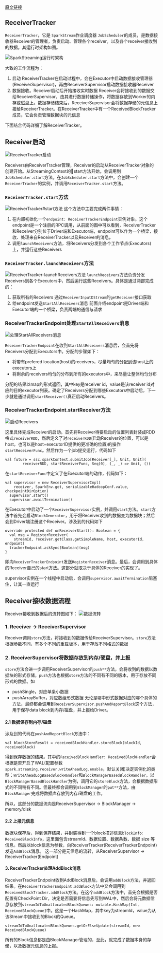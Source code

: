 [原文链接](https://www.jianshu.com/p/3195fb3c4191)

## ReceiverTracker
`ReceiverTracker`，它是 `SparkStream`作业调度器 `JobScheduler`的成员，是数据接收器Receiver的管理者，负责启动、管理各个receiver，以及各个receiver接收到的数据。其运行时架构如图。

![SparkStreaming运行时架构](/images/2019/03/sparkstreaming运行架构.png)

大致的工作流程为：
1. 启动
  ReceiverTracker在启动过程中，会在Executor中启动数据接收管理器(ReceiverSupervisor)，再由ReceiverSupervisor启动数据接收器Receiver
2. 数据接收。Receiver启动后开始接收实时数据
  Receiver会将接收到的数据交给ReceiverSupervisor，由其进行数据转储操作，将数据存放到Worker的内存或磁盘上。数据存储结束后，ReceiverSupervisor会将数据存储的元信息上报给ReceiverTracker。在ReceiverTracker中有一个ReceivedBlockTracker成员，它会负责管理数据块的元信息

下面结合代码详细了解ReceiverTracker。

## Receiver启动
![ReceiverTracker启动](/images/2019/03/receivertracker启动.png)

Receivers由ReceiverTracker管理，Receiver的启动从ReceiverTracker对象的创建开始。从StreamingContext的start方法开始，会调用到`JobScheduler.start`方法。在`JobScheduler.start`方法中，会创建一个`ReceiverTracker`的实例，并调用`ReceiverTracker.start`方法。

### `ReceiverTracker.start`方法
![ReceiverTracker#start方法](/images/2019/03/receivertracker-start方法.png)
这个方法中主要完成两件事情：
1. 在内部初始化一个`endpoint: ReceiverTrackerEndpoint`实例对象。这个endpoint是一个注册的RPC调用，从前面的图中可以看到，ReceiverTracker和Receiver分别位于Driver端和Executor端，endpoint可以作为一个桥梁，接收、处理来自ReceiverTracker以及Receiver的消息。
2. 调用`launchReceivers`方法，将Receivers分发到各个工作节点(Executors)上，并运行这些Receivers

### `ReceiverTracker.launchReceivers`方法
![ReceiverTracker-launchReceivers方法](/images/2019/03/receivertracker-launchreceivers方法.png)
`launchReceivers`方法负责分发Receivers到各个Executors中，然后运行这些Receivers。具体是通过两部完成的：
1. 获取所有的Receivers
  通过`ReceiverInputDStream`的`getReceiver`接口获取
2. 给endpoint发送`StartAllReceivers`消息
  前面介绍endpoint是Driver端和Executor端的一个桥梁，负责两端的通信与请求

### ReceiverTrackerEndpoint处理`StartAllReceivers`消息
![处理StartAllReceivers消息](images/2019/03/处理startallreceivers消息.png)

`ReceiverTrackerEndpoint`在收到`StartAllReceivers`消息后，会首先将Receivers分配到Executors中。分配的步骤如下：
- 将带有prefered location(host)的receivers，尽量均匀的分配到该host上的executors上
- 将剩余的receivers均匀的分布到所有的executors中，来尽量让整体均匀分布

分配的结果以map的形式返回，其中key是receiver id，value是该receiver id对应的目的executor列表。确定了Receivers分配到哪些Executors中启动后，下一步就是通过调用`startReceiver()`真正启动Receivers。

### ReceiverTrackerEndpoint.startReceiver方法
![启动Receivers](images/2019/03/启动receivers.png)

这里具体完成Receiver的启动。首先将Receiver待要启动的位置列表封装成RDD格式`receiverRDD`，然后定义了对`receiverRDD`(启动Receiver的位置，可以是host，也可以是host+executorID提供的更准确的位置)的操作`startReceiverFunc`。然后作为一个job提交运行，代码如下
```
val future = ssc.sparkContext.submitJob[Receiver[_], Unit, Unit](
        receiverRDD, startReceiverFunc, Seq(0), (_, _) => Unit, ())
```

在`startReceiverFunc`中定义了在Executor端的动作，代码如下：
```
val supervisor = new ReceiverSupervisorImpl(
    receiver, SparkEnv.get, serializableHadoopConf.value, checkpointDirOption)
  supervisor.start()
  supervisor.awaitTermination()
```
在Executor中启动了一个`ReceiverSupervisor`实例，并调用`start`方法。`start`方法中首先会启动`BlockGenerator`，用于将Receiver收到的数据变为数据块；然后会到Driver端注册这个Receiver。涉及到的代码如下
```
override protected def onReceiverStart(): Boolean = {
  val msg = RegisterReceiver(
    streamId, receiver.getClass.getSimpleName, host, executorId, endpoint)
  trackerEndpoint.askSync[Boolean](msg)
}
```
即向`ReceiverTrackerEndpoint`发送`RegisterReceiver`消息。最后，会调用到具体的Receiver自己的start方法。这部分就取决于具体的Receiver的实现了。

supervisor实例在一个线程中启动后，会调用`supervisor.awaitTermination`阻塞住，让其一直运行

## Receiver接收数据流程
Receiver接收到数据后的流转图如下：
![数据流转](/images/2019/03/数据流转.png)

### 1. Receiver -> ReceiverSupervisor
Receiver调用`store`方法，将接收到的数据传给ReceiverSupervisor。`store`方法根据参数不同，有多个不同的重载版本，用于存放不同格式的数据

### 2. ReceiverSupervisor将数据存放到内存/硬盘，并上报
`store`方法会进一步调用ReceiverSupervisor的`push**`方法，会将收到的数据以数据块的形式存储。`push`方法也根据`store`方法的不同有不同的版本，用于存放不同形式的数据。如
- pushSingle，对应单条小数据
- pushArrayBuffer，对应数组形式数据
无论是哪中形式数据对应的哪个具体的方法，最终都会调用到`ReceiverSupervisor.pushAndReportBlock`这个方法，用于保存data block到内存/磁盘，并上报给Driver。

#### 2.1 数据保存到内存/磁盘
涉及到的代码在`pushAndReportBlock`方法中：
```
val blockStoreResult = receivedBlockHandler.storeBlock(blockId, receivedBlock)
```
得到保存数据的结果。其中的`ReceivedBlockHandler: ReceivedBlockHandler`会根据是否开启了WAL(配置参数`spark.streaming.receiver.writeAheadLog.enable`，默认关闭)决定实例化的类型：`WriteAheadLogBasedBlockHandler`和`BlockManagerBasedBlockHandler`。以`BlockManagerBasedBlockHandler`为例，调用它的`storeBlock`方法，会根据数据形式的不同稍有不同。但最终都会调用到`BlockManager`的`put**`方法，由`BlockManager`完成将数据库存放到内存/磁盘的工作。

所以，这部分的数据流向是ReceiverSupervisor -> BlockManager -> memory/disk

#### 2.2 上报元信息
数据块保存后，得到保存结果，并封装得到一个block描述信息`blockInfo: ReceivedBlockInfo`，这里面包含streamId、数据位置、数据条数、数据 size 等信息。然后以block信息为参数，向ReceiverTracker(ReceiverTrackerEndpoint)发送`AddBlock`消息。
这一部分是元信息的流转，从ReceiverSupervisor -> ReceiverTracker(Endpoint)

#### 3. ReceiverTracker处理AddBlock消息
ReceiverTrackerEndpoint收到AddBlock消息后，会调用`addBlock`方法，并返回结果。在`ReceiverTrackerEndpoint.addBlock`方法中又会调用到`ReceivedBlockTracker.addBlock`方法。在这个`addBlock`方法中，首先会根据是否配置有CheckPoint Dir，决定是否需要将信息先写到WAL中，然后会将元数据信息存放到`streamIdToUnallocatedBlockQueues: mutable.HashMap[Int, ReceivedBlockQueue]`中。这是一个HashMap，其中key为streamId，value为从该Stream中接收到的Block的Queue。
```
streamIdToUnallocatedBlockQueues.getOrElseUpdate(streamId, new ReceivedBlockQueue)
```
所有的Block信息都是由BlockManager管理的，至此，就完成了数据本身的存储，以及数据元信息的上报。
